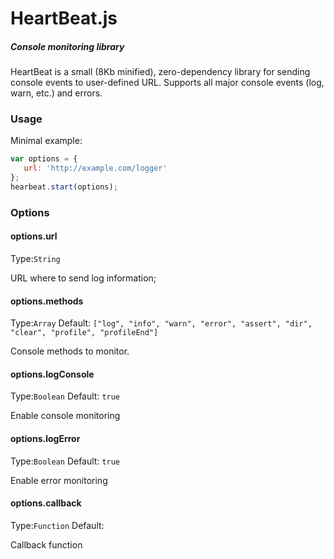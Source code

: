 # HeartBeat.js
##### Console monitoring library

HeartBeat is a small (8Kb minified), zero-dependency library for sending console events to user-defined URL. Supports all major console events (log, warn, etc.) and errors.

### Usage

Minimal example:

```javascript
var options = {
   url: 'http://example.com/logger'
};
hearbeat.start(options);
```

### Options

#### options.url
Type:`String`

URL where to send log information;
#### options.methods
Type:`Array` Default: `["log", "info", "warn", "error", "assert", "dir", "clear", "profile", "profileEnd"]`

Console methods to monitor.

#### options.logConsole
Type:`Boolean` Default: `true`

Enable console monitoring
#### options.logError
Type:`Boolean` Default: `true`

Enable error monitoring
#### options.callback
Type:`Function` Default: ` `

Callback function
